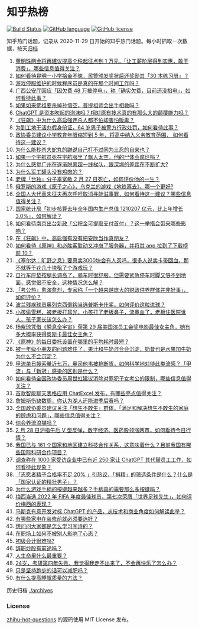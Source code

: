 # 知乎热榜
[![Build Status](https://github.com/ToWeLong/zhihu-hot-questions/workflows/CI/badge.svg)](https://github.com/ToWeLong/zhihu-hot-questions/actions)
[![GitHub language](https://img.shields.io/badge/language-golang-orange.svg)](https://golang.org/)
[![GitHub license](https://img.shields.io/github/license/ToWeLong/zhihu-hot-questions)](https://github.com/ToWeLong/zhihu-hot-questions/blob/main/LICENSE)

知乎热门话题，记录从 2020-11-29 日开始的知乎热门话题。每小时抓取一次数据，按天[归档](./archives)

<!-- BEGIN -->

1. [董明珠两会将再建议提高个税起征点到 1 万元，「让工薪阶层得到实惠，敢于消费」，哪些信息值得关注？](https://www.zhihu.com/question/586488911)
1. [如何看待昆明一小学拾金不昧，民警颁发奖状后还奖励其「30 本练习册」？](https://www.zhihu.com/question/586515024)
1. [游戏停服维护的时候程序员是真的在那个时间工作吗？](https://www.zhihu.com/question/585905382)
1. [广西公安厅回应「因欠费 48 万被停电」，称「确实欠费，目前还没掐电」，如何看待此事？](https://www.zhihu.com/question/586474999)
1. [如果如来佛祖要杀掉孙悟空，菩提祖师会出手相救吗？](https://www.zhihu.com/question/565346425)
1. [ChatGPT 是资本吹起的泡沫吗？相对原有技术真的有那么大的颠覆能力吗？](https://www.zhihu.com/question/582688695)
1. [《狂飙》中为什么高启强连杀人都不怕却害怕贩毒？](https://www.zhihu.com/question/580760712)
1. [为到工地干活办假身份证，64 岁男子被警方行政处罚，如何看待此事？](https://www.zhihu.com/question/586535536)
1. [政协委员建议小学教育年限缩短到 5 年，将高中纳入义务教育范围， 如何看待这一建议？](https://www.zhihu.com/question/586531948)
1. [为什么能秒杀大蛇丸的鼬说自己打不过同为三忍的自来也？](https://www.zhihu.com/question/348266694)
1. [如果一个宇航员死在宇航服里了飘入太空，他的尸体会腐烂吗？](https://www.zhihu.com/question/23000073)
1. [为什么感觉广州在逐渐脱离超一线梯队，跟深圳的差距在不断扩大?](https://www.zhihu.com/question/395991147)
1. [为什么军工罐头没有鸡肉的？](https://www.zhihu.com/question/352902566)
1. [老牌「台独」分子辜宽敏   2 月 27 日死亡，如何评价他的一生？](https://www.zhihu.com/question/586482443)
1. [俄罗斯的游戏《原子之心》，乌克兰的游戏《地铁离去》，哪一个更好?](https://www.zhihu.com/question/585531945)
1. [全国人大代表朱征夫再次呼吁取消寻衅滋事罪，如何看待这一建议？哪些信息值得关注？](https://www.zhihu.com/question/586660540)
1. [国家统计局「初步核算去年全年国内生产总值 1210207 亿元，比上年增长 3.0%」，如何解读？](https://www.zhihu.com/question/586664822)
1. [如何看待南京出台新政「公积金可提取支付首付」？这一举措会带来哪些影响？](https://www.zhihu.com/question/586564053)
1. [在《狂飙》中，高启强有没有把安欣当作真朋友？](https://www.zhihu.com/question/586456840)
1. [如何看待《原神》和必胜客联动又冲崩了服务器，并将其 app 拉到了下载榜前 10？](https://www.zhihu.com/question/586471107)
1. [《塞尔达：旷野之息》要真卖3000块会有人买吗，很多人说卖卡带回血，那不就等于花几十块租了个游戏玩？](https://www.zhihu.com/question/549417983)
1. [自行车座垫按腿长调高了，骑车时很舒服，但需要紧急停车时脚又够不到地面，感觉很不安全，这种情况怎么解？](https://www.zhihu.com/question/586521556)
1. [「考公热」愈演愈烈，专家称「一个越来越庞大的财政供养群体并非好事」，如何评价？](https://www.zhihu.com/question/586487619)
1. [波兰残疾球员奥列克西倒钩当选普斯卡什奖，如何评价这粒进球？](https://www.zhihu.com/question/586648661)
1. [小孩偷雪糕，被老板打耳光，小孩打了老板鼻子，流鼻血了，老板住医院讹人，孩子家长该怎么办？](https://www.zhihu.com/question/584927763)
1. [杨紫琼凭借《瞬息全宇宙》获第 29 届美国演员工会奖电影最佳女主角，她有多大概率获得奥斯卡最佳女主角？](https://www.zhihu.com/question/586470158)
1. [《原神》的每日委托设置在哪里的平均耗时最短？](https://www.zhihu.com/question/585464092)
1. [被一年级小朋友的问题难住了，果汁和牛奶混合会沉淀，奶昔也是水果加牛奶为什么不会沉淀？](https://www.zhihu.com/question/585367701)
1. [甲流单日搜索量近七万，奥司他韦被抢断货，如何科学地对待此类流感？「甲流」与「新冠」感染的区别是什么？](https://www.zhihu.com/question/586476449)
1. [如何看待全国政协委员周世虹建议消除对罪犯子女考公的限制，哪些信息值得关注？](https://www.zhihu.com/question/586739073)
1. [首款智能聊天表格应用 ChatExcel 发布，有哪些亮点值得关注？](https://www.zhihu.com/question/586673687)
1. [詹姆斯伤缺数周，你认为湖人还能进季后赛吗？](https://www.zhihu.com/question/586666721)
1. [全国政协委员建议关注「想生不敢生」群体，「满足和解决想生不敢生的家庭的顾虑和问题」，哪些信息值得关注？](https://www.zhihu.com/question/586668819)
1. [你会养流浪猫吗？](https://www.zhihu.com/question/582264745)
1. [2 月 28 日沪指午后 V 型反弹，数字经济、医药股领涨两市，如何看待今日行情？](https://www.zhihu.com/question/586680624)
1. [我国已与 161 个国家和地区建立科技合作关系，这意味着什么？目前我国有哪些国际科研合作项目？](https://www.zhihu.com/question/586686377)
1. [调查称在 1000 家受访企业中已有近 250 家让 ChatGPT 其代替员工工作，如何看待此现象？](https://www.zhihu.com/question/586490800)
1. [「志愿者精子合格率不足 20% 」引热议，「捐精」的筛选条件是什么？什么是「国家认证的精壮男子」？](https://www.zhihu.com/question/586470049)
1. [为什么游戏手柄的按键越来越多？手柄真的需要那么多按键吗？](https://www.zhihu.com/question/586195923)
1. [梅西当选 2022 年 FIFA 年度最佳球员，第七次荣膺「世界足球先生」，如何评价梅西的表现？](https://www.zhihu.com/question/586631200)
1. [马斯克有意开发对标 ChatGPT 的产品，从技术和商业角度如何解读此举？](https://www.zhihu.com/question/586668941)
1. [有哪些家电在装修前就必须要选好？](https://www.zhihu.com/question/585163644)
1. [想问问大家都是怎么学习写诗的？](https://www.zhihu.com/question/586240518)
1. [在职场上如何不被别人影响了心态？](https://www.zhihu.com/question/584762723)
1. [初级会计很难吗?](https://www.zhihu.com/question/540902543)
1. [辞职炒股有前途吗？](https://www.zhihu.com/question/586526839)
1. [人生命里什么最重要？](https://www.zhihu.com/question/586662138)
1. [24岁，考研第四年失败，我觉得我走不出来了，不会再快乐了怎么办？](https://www.zhihu.com/question/586243772)
1. [只是坚持跑步的话可以减肥吗？](https://www.zhihu.com/question/585939195)
1. [有什么提高睡眠质量的方法？](https://www.zhihu.com/question/323309653)

<!-- END -->

历史归档 [./archives](./archives)


### License
[zhihu-hot-questions](https://github.com/towelong/zhihu-hot-questions) 的源码使用 MIT License 发布。